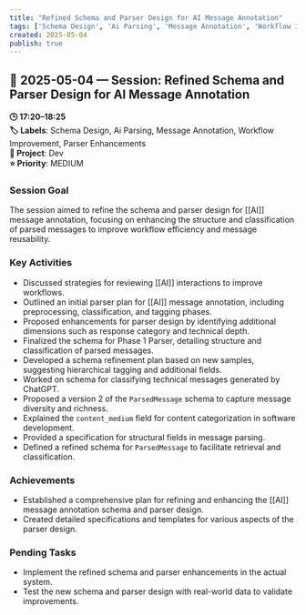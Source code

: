 ```yaml
---
title: "Refined Schema and Parser Design for AI Message Annotation"
tags: ['Schema Design', 'Ai Parsing', 'Message Annotation', 'Workflow Improvement', 'Parser Enhancements']
created: 2025-05-04
publish: true
---
```


## 📅 2025-05-04 — Session: Refined Schema and Parser Design for AI Message Annotation

**🕒 17:20–18:25**  
**🏷️ Labels**: Schema Design, Ai Parsing, Message Annotation, Workflow Improvement, Parser Enhancements  
**📂 Project**: Dev  
**⭐ Priority**: MEDIUM  


### Session Goal
The session aimed to refine the schema and parser design for [[AI]] message annotation, focusing on enhancing the structure and classification of parsed messages to improve workflow efficiency and message reusability.

### Key Activities
- Discussed strategies for reviewing [[AI]] interactions to improve workflows.
- Outlined an initial parser plan for [[AI]] message annotation, including preprocessing, classification, and tagging phases.
- Proposed enhancements for parser design by identifying additional dimensions such as response category and technical depth.
- Finalized the schema for Phase 1 Parser, detailing structure and classification of parsed messages.
- Developed a schema refinement plan based on new samples, suggesting hierarchical tagging and additional fields.
- Worked on schema for classifying technical messages generated by ChatGPT.
- Proposed a version 2 of the `ParsedMessage` schema to capture message diversity and richness.
- Explained the `content_medium` field for content categorization in software development.
- Provided a specification for structural fields in message parsing.
- Defined a refined schema for `ParsedMessage` to facilitate retrieval and classification.

### Achievements
- Established a comprehensive plan for refining and enhancing the [[AI]] message annotation schema and parser design.
- Created detailed specifications and templates for various aspects of the parser design.

### Pending Tasks
- Implement the refined schema and parser enhancements in the actual system.
- Test the new schema and parser design with real-world data to validate improvements.
